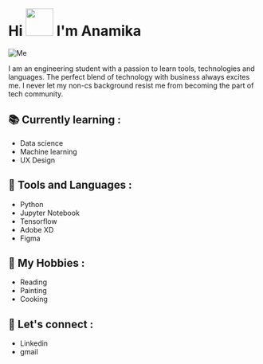 <h1 align= "centre"> Hi <img src = "https://user-images.githubusercontent.com/78593368/119226953-4de77600-bb29-11eb-8d16-9479fa967348.gif" width="55px" height="55px"> I'm Anamika </h1>


![Me](https://user-images.githubusercontent.com/78593368/119221729-4666a380-bb0e-11eb-9717-f7fadeb8cdaf.png)

I am an engineering student with a passion to learn tools, technologies and languages. The perfect blend of technology with business always excites me. I never let my non-cs background resist me from becoming the part of tech community.  



## :books: Currently learning :

* Data science
* Machine learning
* UX Design

## :wrench: Tools and Languages : 

* Python
* Jupyter Notebook
* Tensorflow
* Adobe XD
* Figma

## :art: My Hobbies : 

* Reading
* Painting
* Cooking
 
## :iphone: Let's connect :

* Linkedin
* gmail






